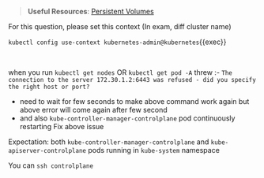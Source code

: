 
> <strong>Useful Resources</strong>: [Persistent Volumes](https://kubernetes.io/docs/concepts/storage/persistent-volumes/)

For this question, please set this context (In exam, diff cluster name)

`kubectl config use-context kubernetes-admin@kubernetes`{{exec}}

<br>

when you run `kubectl get nodes` OR `kubectl get pod -A` threw :-
`The connection to the server 172.30.1.2:6443 was refused - did you specify the right host or port?`
* need to wait for few seconds to make above command work again but above error will come again after few second
* and also `kube-controller-manager-controlplane` pod continuously restarting
Fix above issue

Expectation: both `kube-controller-manager-controlplane` and `kube-apiserver-controlplane` pods running in `kube-system` namespace 

You can `ssh controlplane`